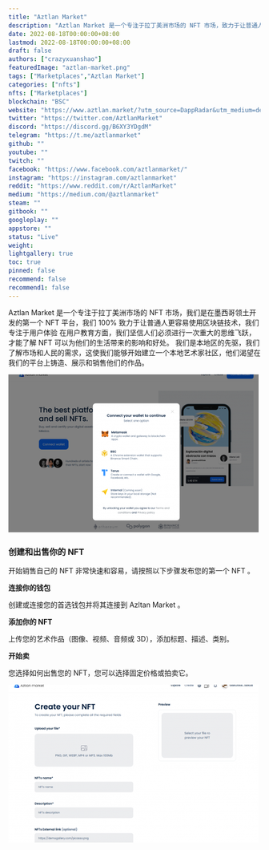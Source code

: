```yaml
---
title: "Aztlan Market"
description: "Aztlan Market 是一个专注于拉丁美洲市场的 NFT 市场，致力于让普通人更容易使用区块链技术"
date: 2022-08-18T00:00:00+08:00
lastmod: 2022-08-18T00:00:00+08:00
draft: false
authors: ["crazyxuanshao"]
featuredImage: "aztlan-market.png"
tags: ["Marketplaces","Aztlan Market"]
categories: ["nfts"]
nfts: ["Marketplaces"]
blockchain: "BSC"
website: "https://www.aztlan.market/?utm_source=DappRadar&utm_medium=deeplink&utm_campaign=visit-website"
twitter: "https://twitter.com/AztlanMarket"
discord: "https://discord.gg/B6XY3YDgdM"
telegram: "https://t.me/aztlanmarket"
github: ""
youtube: ""
twitch: ""
facebook: "https://www.facebook.com/aztlanmarket/"
instagram: "https://instagram.com/aztlanmarket"
reddit: "https://www.reddit.com/r/AztlanMarket"
medium: "https://medium.com/@aztlanmarket"
steam: ""
gitbook: ""
googleplay: ""
appstore: ""
status: "Live"
weight: 
lightgallery: true
toc: true
pinned: false
recommend: false
recommend1: false
---
```

<p>Aztlan Market 是一个专注于拉丁美洲市场的 NFT 市场，我们是在墨西哥领土开发的第一个 NFT 平台，我们 100% 致力于让普通人更容易使用区块链技术，我们专注于用户体验 在用户教育方面，我们坚信人们必须进行一次重大的思维飞跃，才能了解 NFT 可以为他们的生活带来的影响和好处。 我们是本地区的先驱，我们了解市场和人民的需求，这使我们能够开始建立一个本地艺术家社区，他们渴望在我们的平台上铸造、展示和销售他们的作品。</p>

![gidsng](gidsng.png)

### 创建和出售你的 NFT

开始销售自己的 NFT 非常快速和容易，请按照以下步骤发布您的第一个 NFT 。

**连接你的钱包**

创建或连接您的首选钱包并将其连接到 Azltan Market 。

**添加你的 NFT**

上传您的艺术作品（图像、视频、音频或 3D），添加标题、描述、类别。

**开始卖**

您选择如何出售您的 NFT，您可以选择固定价格或拍卖它。

![idfng](idfng.png)
